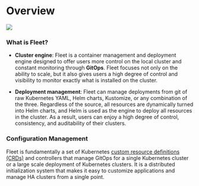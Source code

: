 # Overview

![](../static/img/fleet-architecture.svg)

### What is Fleet?

- **Cluster engine**: Fleet is a container management and deployment engine designed to offer users more control on the local cluster and constant monitoring through **GitOps**. Fleet focuses not only on the ability to scale, but it also gives users a high degree of control and visibility to monitor exactly what is installed on the cluster.

- **Deployment management**: Fleet can manage deployments from git of raw Kubernetes YAML, Helm charts, Kustomize, or any combination of the three. Regardless of the source, all resources are dynamically turned into Helm charts, and Helm is used as the engine to deploy all resources in the cluster. As a result, users can enjoy a high degree of control, consistency, and auditability of their clusters.

### Configuration Management

Fleet is fundamentally a set of Kubernetes [custom resource definitions (CRDs)](https://fleet.rancher.io/concepts) and controllers that manage GitOps for a single Kubernetes cluster or a large scale deployment of Kubernetes clusters. It is a distributed initialization system that makes it easy to customize applications and manage HA clusters from a single point.
